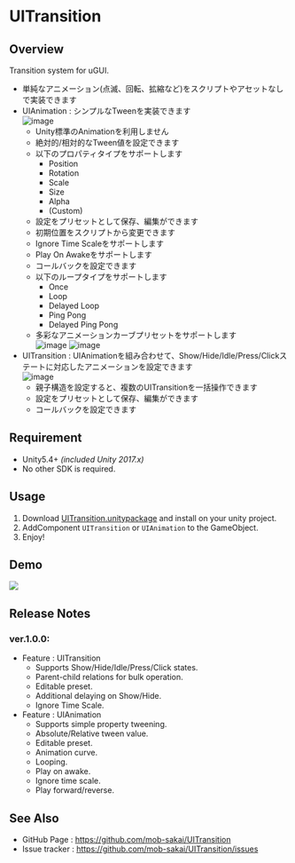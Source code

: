 UITransition
===

## Overview

Transition system for uGUI.

* 単純なアニメーション(点滅、回転、拡縮など)をスクリプトやアセットなしで実装できます
* UIAnimation : シンプルなTweenを実装できます  
![image](https://user-images.githubusercontent.com/12690315/32713109-198c3952-c88b-11e7-9593-ae68d5e95cda.png)
    * Unity標準のAnimationを利用しません
    * 絶対的/相対的なTween値を設定できます
    * 以下のプロパティタイプをサポートします
        * Position
        * Rotation
        * Scale
        * Size
        * Alpha
        * (Custom)
    * 設定をプリセットとして保存、編集ができます
    * 初期位置をスクリプトから変更できます
    * Ignore Time Scaleをサポートします
    * Play On Awakeをサポートします
    * コールバックを設定できます
    * 以下のループタイプをサポートします
        * Once
        * Loop
        * Delayed Loop
        * Ping Pong
        * Delayed Ping Pong
    * 多彩なアニメーションカーブプリセットをサポートします  
![image](https://user-images.githubusercontent.com/12690315/32712713-63be8874-c889-11e7-98dc-ed7526af8884.png)
![image](https://user-images.githubusercontent.com/12690315/32712797-cbe066e8-c889-11e7-8f51-f72594bce5a8.png)
* UITransition : UIAnimationを組み合わせて、Show/Hide/Idle/Press/Clickステートに対応したアニメーションを設定できます  
![image](https://user-images.githubusercontent.com/12690315/32712849-f228ccd2-c889-11e7-9427-31eda55ef2da.png)
    * 親子構造を設定すると、複数のUITransitionを一括操作できます
    * 設定をプリセットとして保存、編集ができます
    * コールバックを設定できます




## Requirement

* Unity5.4+ *(included Unity 2017.x)*
* No other SDK is required.




## Usage

1. Download [UITransition.unitypackage](https://github.com/mob-sakai/UITransition/raw/develop/UITransition.unitypackage) and install on your unity project.
1. AddComponent `UITransition` or `UIAnimation` to the GameObject.
1. Enjoy!




## Demo

![](https://user-images.githubusercontent.com/12690315/32713085-f983ab4a-c88a-11e7-8492-cb7362365132.gif)




## Release Notes

### ver.1.0.0:
* Feature : UITransition
    * Supports Show/Hide/Idle/Press/Click states.
    * Parent-child relations for bulk operation.
    * Editable preset.
    * Additional delaying on Show/Hide.
    * Ignore Time Scale.
* Feature : UIAnimation
    * Supports simple property tweening.
    * Absolute/Relative tween value.
    * Editable preset.
    * Animation curve.
    * Looping.
    * Play on awake.
    * Ignore time scale.
    * Play forward/reverse.




## See Also

* GitHub Page : https://github.com/mob-sakai/UITransition
* Issue tracker : https://github.com/mob-sakai/UITransition/issues
